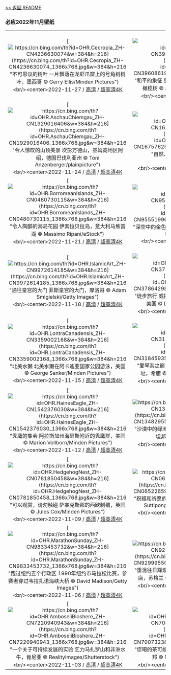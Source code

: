 [<< 返回 README](../../README.md)
### 必应2022年11月壁纸
||||
|:---:|:---:|:---:|
|[![https://cn.bing.com/th?id=OHR.Cecropia_ZH-CN4236630074&w=384&h=216](https://cn.bing.com/th?id=OHR.Cecropia_ZH-CN4236630074_1366x768.jpg&w=384&h=216 "不可思议的树叶&#10;一片飘落在龙虾爪瓣上的号角树树叶，墨西哥&#10;© Gerry Ellis/Minden Pictures")](https://cn.bing.com/search?q=%e5%8f%b7%e8%a7%92%e6%a0%91&form=hpcapt&mkt=zh-cn&filters=HpDate:"20221126_1600")<br/><center>2022-11-27 / [高清](https://cn.bing.com/th?id=OHR.Cecropia_ZH-CN4236630074_1920x1200.jpg&w=1920&h=1200) / [超高清4K](https://cn.bing.com/th?id=OHR.Cecropia_ZH-CN4236630074_UHD.jpg&w=3840&h=2160)<center/>|[![https://cn.bing.com/th?id=OHR.OliveTreeDay_ZH-CN3960861965&w=384&h=216](https://cn.bing.com/th?id=OHR.OliveTreeDay_ZH-CN3960861965_1366x768.jpg&w=384&h=216 "和平的象征&#10;意大利西西里岛康科迪亚神庙前的一棵橄榄树&#10;© Alfio Finocchiaro/Shutterstock")](https://cn.bing.com/search?q=%e4%b8%96%e7%95%8c%e6%a9%84%e6%a6%84%e6%a0%91%e6%97%a5&form=hpcapt&mkt=zh-cn&filters=HpDate:"20221125_1600")<br/><center>2022-11-26 / [高清](https://cn.bing.com/th?id=OHR.OliveTreeDay_ZH-CN3960861965_1920x1200.jpg&w=1920&h=1200) / [超高清](https://cn.bing.com/th?id=OHR.OliveTreeDay_ZH-CN3960861965_UHD.jpg)<center/>|[![https://cn.bing.com/th?id=OHR.TurenneSunrise_ZH-CN2357226217&w=384&h=216](https://cn.bing.com/th?id=OHR.TurenneSunrise_ZH-CN2357226217_1366x768.jpg&w=384&h=216 "科雷兹的宝石&#10;日出时分的蒂雷纳村庄，法国新阿基坦大区科雷兹省&#10;© Tim Mannakee/plainpicture")](https://cn.bing.com/search?q=%e6%b3%95%e5%9b%bd%e7%a7%91%e9%9b%b7%e5%85%b9%e7%9c%81&form=hpcapt&mkt=zh-cn&filters=HpDate:"20221124_1600")<br/><center>2022-11-25 / [高清](https://cn.bing.com/th?id=OHR.TurenneSunrise_ZH-CN2357226217_1920x1200.jpg&w=1920&h=1200) / [超高清](https://cn.bing.com/th?id=OHR.TurenneSunrise_ZH-CN2357226217_UHD.jpg)<center/>|
|[![https://cn.bing.com/th?id=OHR.AschauChiemgau_ZH-CN1929016406&w=384&h=216](https://cn.bing.com/th?id=OHR.AschauChiemgau_ZH-CN1929016406_1366x768.jpg&w=384&h=216 "令人惊叹的山顶美景&#10;坎彭万德山，基姆高地区阿绍，德国巴伐利亚州&#10;© Toni Anzenberger/plainpicture")](https://cn.bing.com/search?q=%e5%9d%8e%e5%bd%ad%e4%b8%87%e5%be%b7%e5%b1%b1&form=hpcapt&mkt=zh-cn&filters=HpDate:"20221123_1600")<br/><center>2022-11-24 / [高清](https://cn.bing.com/th?id=OHR.AschauChiemgau_ZH-CN1929016406_1920x1200.jpg&w=1920&h=1200) / [超高清4K](https://cn.bing.com/th?id=OHR.AschauChiemgau_ZH-CN1929016406_UHD.jpg&w=3840&h=2160)<center/>|[![https://cn.bing.com/th?id=OHR.HelianthusAnnuus_ZH-CN1675762555&w=384&h=216](https://cn.bing.com/th?id=OHR.HelianthusAnnuus_ZH-CN1675762555_1366x768.jpg&w=384&h=216 "自然、艺术和数学&#10;向日葵&#10;© Dileep Chandran/Alamy")](https://cn.bing.com/search?q=%e6%96%90%e6%b3%a2%e9%82%a3%e5%a5%91%e6%97%a5&form=hpcapt&mkt=zh-cn&filters=HpDate:"20221122_1600")<br/><center>2022-11-23 / [高清](https://cn.bing.com/th?id=OHR.HelianthusAnnuus_ZH-CN1675762555_1920x1200.jpg&w=1920&h=1200) / [超高清4K](https://cn.bing.com/th?id=OHR.HelianthusAnnuus_ZH-CN1675762555_UHD.jpg&w=3840&h=2160)<center/>|[![https://cn.bing.com/th?id=OHR.Waterleidingduinen_ZH-CN1430683267&w=384&h=216](https://cn.bing.com/th?id=OHR.Waterleidingduinen_ZH-CN1430683267_1366x768.jpg&w=384&h=216 "赤狐&#10;阿姆斯特丹供水沙丘自然保护区的赤狐，荷兰&#10;© Edwin Giesbers/Minden Pictures")](https://cn.bing.com/search?q=%e8%b5%a4%e7%8b%90&form=hpcapt&mkt=zh-cn&filters=HpDate:"20221121_1600")<br/><center>2022-11-22 / [高清](https://cn.bing.com/th?id=OHR.Waterleidingduinen_ZH-CN1430683267_1920x1200.jpg&w=1920&h=1200) / [超高清4K](https://cn.bing.com/th?id=OHR.Waterleidingduinen_ZH-CN1430683267_UHD.jpg&w=3840&h=2160)<center/>|
|[![https://cn.bing.com/th?id=OHR.BorromeanIslands_ZH-CN0480730115&w=384&h=216](https://cn.bing.com/th?id=OHR.BorromeanIslands_ZH-CN0480730115_1366x768.jpg&w=384&h=216 "令人陶醉的海岛花园&#10;伊索拉贝拉岛，意大利马焦雷湖&#10;© Massimo Ripani/eStock")](https://cn.bing.com/search?q=%e9%a9%ac%e7%84%a6%e9%9b%b7%e6%b9%96&form=hpcapt&mkt=zh-cn&filters=HpDate:"20221120_1600")<br/><center>2022-11-21 / [高清](https://cn.bing.com/th?id=OHR.BorromeanIslands_ZH-CN0480730115_1920x1200.jpg&w=1920&h=1200) / [超高清4K](https://cn.bing.com/th?id=OHR.BorromeanIslands_ZH-CN0480730115_UHD.jpg&w=3840&h=2160)<center/>|[![https://cn.bing.com/th?id=OHR.CosmicCliffs_ZH-CN9555199651&w=384&h=216](https://cn.bing.com/th?id=OHR.CosmicCliffs_ZH-CN9555199651_1366x768.jpg&w=384&h=216 "深空中的金色悬崖&#10;船底星云中的宇宙悬崖&#10;© NASA, ESA, CSA, and STScI")](https://cn.bing.com/search?q=%e8%88%b9%e5%ba%95%e6%98%9f%e4%ba%91&form=hpcapt&mkt=zh-cn&filters=HpDate:"20221119_1600")<br/><center>2022-11-20 / [高清](https://cn.bing.com/th?id=OHR.CosmicCliffs_ZH-CN9555199651_1920x1200.jpg&w=1920&h=1200) / [超高清](https://cn.bing.com/th?id=OHR.CosmicCliffs_ZH-CN9555199651_UHD.jpg)<center/>|[![https://cn.bing.com/th?id=OHR.ZNPVR_ZH-CN0123954914&w=384&h=216](https://cn.bing.com/th?id=OHR.ZNPVR_ZH-CN0123954914_1366x768.jpg&w=384&h=216 "历经百年的锡安国家公园&#10;犹他州锡安国家公园的维尔京河，美国&#10;© Jonathan Ross/Getty")](https://cn.bing.com/search?q=%e9%94%a1%e5%ae%89%e5%9b%bd%e5%ae%b6%e5%85%ac%e5%9b%ad&FORM=hpcapt&mkt=zh-cn&filters=HpDate:"20221118_1600")<br/><center>2022-11-19 / [高清](https://cn.bing.com/th?id=OHR.ZNPVR_ZH-CN0123954914_1920x1200.jpg&w=1920&h=1200) / [超高清8K](https://cn.bing.com/th?id=OHR.ZNPVR_ZH-CN0123954914_UHD.jpg)<center/>|
|[![https://cn.bing.com/th?id=OHR.IslamicArt_ZH-CN9972614185&w=384&h=216](https://cn.bing.com/th?id=OHR.IslamicArt_ZH-CN9972614185_1366x768.jpg&w=384&h=216 "通往皇宫的大门&#10;菲斯皇宫的大门，摩洛哥&#10;© Adam Smigielski/Getty Images")](https://cn.bing.com/search?q=%e4%bc%8a%e6%96%af%e5%85%b0%e5%bb%ba%e7%ad%91&form=hpcapt&mkt=zh-cn&filters=HpDate:"20221117_1600")<br/><center>2022-11-18 / [高清](https://cn.bing.com/th?id=OHR.IslamicArt_ZH-CN9972614185_1920x1200.jpg&w=1920&h=1200) / [超高清4K](https://cn.bing.com/th?id=OHR.IslamicArt_ZH-CN9972614185_UHD.jpg&w=3840&h=2160)<center/>|[![https://cn.bing.com/th?id=OHR.McKenzieRiverTrail_ZH-CN3786429850&w=384&h=216](https://cn.bing.com/th?id=OHR.McKenzieRiverTrail_ZH-CN3786429850_1366x768.jpg&w=384&h=216 "徒步旅行&#10;威拉米特国家森林麦肯齐河步道上的桥，美国&#10;© Don Paulson/Danita Delimont")](https://cn.bing.com/search?q=%e4%bf%84%e5%8b%92%e5%86%88%e5%b7%9e&form=hpcapt&mkt=zh-cn&filters=HpDate:"20221116_1600")<br/><center>2022-11-17 / [高清](https://cn.bing.com/th?id=OHR.McKenzieRiverTrail_ZH-CN3786429850_1920x1200.jpg&w=1920&h=1200) / [超高清4K](https://cn.bing.com/th?id=OHR.McKenzieRiverTrail_ZH-CN3786429850_UHD.jpg&w=3840&h=2160)<center/>|[![https://cn.bing.com/th?id=OHR.Unesco50_ZH-CN3652927413&w=384&h=216](https://cn.bing.com/th?id=OHR.Unesco50_ZH-CN3652927413_1366x768.jpg&w=384&h=216 "《保护世界文化和自然遗产公约》&#10;梅萨维德国家公园的悬崖宫，美国&#10;© Brad McGinley Photography/Getty Images")](https://cn.bing.com/search?q=%e4%b8%96%e7%95%8c%e9%81%97%e4%ba%a7&form=hpcapt&mkt=zh-cn&filters=HpDate:"20221115_1600")<br/><center>2022-11-16 / [高清](https://cn.bing.com/th?id=OHR.Unesco50_ZH-CN3652927413_1920x1200.jpg&w=1920&h=1200) / [超高清4K](https://cn.bing.com/th?id=OHR.Unesco50_ZH-CN3652927413_UHD.jpg&w=3840&h=2160)<center/>|
|[![https://cn.bing.com/th?id=OHR.LontraCanadensis_ZH-CN3359002168&w=384&h=216](https://cn.bing.com/th?id=OHR.LontraCanadensis_ZH-CN3359002168_1366x768.jpg&w=384&h=216 "北美水獭&#10;北美水獭在阿卡迪亚国家公园游泳，美国&#10;© George Sanker/Minden Pictures")](https://cn.bing.com/search?q=%e5%8c%97%e7%be%8e%e6%b0%b4%e7%8d%ad&form=hpcapt&mkt=zh-cn&filters=HpDate:"20221114_1600")<br/><center>2022-11-15 / [高清](https://cn.bing.com/th?id=OHR.LontraCanadensis_ZH-CN3359002168_1920x1200.jpg&w=1920&h=1200) / [超高清4K](https://cn.bing.com/th?id=OHR.LontraCanadensis_ZH-CN3359002168_UHD.jpg&w=3840&h=2160)<center/>|[![https://cn.bing.com/th?id=OHR.SanGiovanni_ZH-CN3184593519&w=384&h=216](https://cn.bing.com/th?id=OHR.SanGiovanni_ZH-CN3184593519_1366x768.jpg&w=384&h=216 "爱琴海之巅&#10;哈尔基岛的圣约翰骑士中世纪城堡遗址，希腊&#10;© Massimo Ripani/eStock Photo")](https://cn.bing.com/search?q=%e5%b8%8c%e8%85%8a%e5%93%88%e5%b0%94%e5%9f%ba%e5%b2%9b&form=hpcapt&mkt=zh-cn&filters=HpDate:"20221113_1600")<br/><center>2022-11-14 / [高清](https://cn.bing.com/th?id=OHR.SanGiovanni_ZH-CN3184593519_1920x1200.jpg&w=1920&h=1200) / [超高清4K](https://cn.bing.com/th?id=OHR.SanGiovanni_ZH-CN3184593519_UHD.jpg&w=3840&h=2160)<center/>|[![https://cn.bing.com/th?id=OHR.IsarwinkelSylvenstein_ZH-CN2963187862&w=384&h=216](https://cn.bing.com/th?id=OHR.IsarwinkelSylvenstein_ZH-CN2963187862_1366x768.jpg&w=384&h=216 "美丽清澈的河流&#10;伊萨尔河鸟瞰图，德国伦格里斯&#10;© Martin Siepmann/Offset/Shutterstock")](https://cn.bing.com/search?q=%e5%be%b7%e5%9b%bd%e4%bc%8a%e8%90%a8%e5%b0%94%e6%b2%b3&form=hpcapt&mkt=zh-cn&filters=HpDate:"20221112_1600")<br/><center>2022-11-13 / [高清](https://cn.bing.com/th?id=OHR.IsarwinkelSylvenstein_ZH-CN2963187862_1920x1200.jpg&w=1920&h=1200) / [超高清4K](https://cn.bing.com/th?id=OHR.IsarwinkelSylvenstein_ZH-CN2963187862_UHD.jpg&w=3840&h=2160)<center/>|
|[![https://cn.bing.com/th?id=OHR.HainesEagle_ZH-CN1542376030&w=384&h=216](https://cn.bing.com/th?id=OHR.HainesEagle_ZH-CN1542376030_1366x768.jpg&w=384&h=216 "秃鹰的集会&#10;阿拉斯加州海恩斯附近的秃鹰群，美国&#10;© Marion Vollborn/Minden Pictures")](https://cn.bing.com/search?q=%e5%a5%87%e5%b0%94%e5%8d%a1%e7%89%b9%e7%a7%83%e9%b9%b0%e4%bf%9d%e6%8a%a4%e5%8c%ba&form=hpcapt&mkt=zh-cn&filters=HpDate:"20221111_1600")<br/><center>2022-11-12 / [高清](https://cn.bing.com/th?id=OHR.HainesEagle_ZH-CN1542376030_1920x1200.jpg&w=1920&h=1200) / [超高清4K](https://cn.bing.com/th?id=OHR.HainesEagle_ZH-CN1542376030_UHD.jpg&w=3840&h=2160)<center/>|[![https://cn.bing.com/th?id=OHR.MountAbu_ZH-CN1348295593&w=384&h=216](https://cn.bing.com/th?id=OHR.MountAbu_ZH-CN1348295593_1366x768.jpg&w=384&h=216 "沙漠中的绿洲&#10;阿拉瓦利山脉的阿布山，印度拉贾斯坦邦&#10;© saiko3p/Shutterstock")](https://cn.bing.com/search?q=%e6%8b%89%e8%b4%be%e6%96%af%e5%9d%a6%e9%82%a6+%e9%98%bf%e5%b8%83%e5%b1%b1&form=hpcapt&mkt=zh-cn&filters=HpDate:"20221110_1600")<br/><center>2022-11-11 / [高清](https://cn.bing.com/th?id=OHR.MountAbu_ZH-CN1348295593_1920x1200.jpg&w=1920&h=1200) / [超高清4K](https://cn.bing.com/th?id=OHR.MountAbu_ZH-CN1348295593_UHD.jpg&w=3840&h=2160)<center/>|[![https://cn.bing.com/th?id=OHR.BadLightning_ZH-CN1049646409&w=384&h=216](https://cn.bing.com/th?id=OHR.BadLightning_ZH-CN1049646409_1366x768.jpg&w=384&h=216 "恶地国家公园的一场闪电？&#10;雷暴中恶地国家公园的岩层，美国南达科他州&#10;© DEEPOL by plainpicture")](https://cn.bing.com/search?q=%e6%81%b6%e5%9c%b0%e5%9b%bd%e5%ae%b6%e5%85%ac%e5%9b%ad&form=hpcapt&mkt=zh-cn&filters=HpDate:"20221109_1600")<br/><center>2022-11-10 / [高清](https://cn.bing.com/th?id=OHR.BadLightning_ZH-CN1049646409_1920x1200.jpg&w=1920&h=1200) / [超高清4K](https://cn.bing.com/th?id=OHR.BadLightning_ZH-CN1049646409_UHD.jpg&w=3840&h=2160)<center/>|
|[![https://cn.bing.com/th?id=OHR.HedgehogNest_ZH-CN0781850458&w=384&h=216](https://cn.bing.com/th?id=OHR.HedgehogNest_ZH-CN0781850458_1366x768.jpg&w=384&h=216 "可以观赏，请勿触碰&#10;萨塞克斯郡的西欧刺猬，英国&#10;© Jules Cox/Minden Pictures")](https://cn.bing.com/search?q=%e8%a5%bf%e6%ac%a7%e5%88%ba%e7%8c%ac&form=hpcapt&mkt=zh-cn&filters=HpDate:"20221108_1600")<br/><center>2022-11-09 / [高清](https://cn.bing.com/th?id=OHR.HedgehogNest_ZH-CN0781850458_1920x1200.jpg&w=1920&h=1200) / [超高清4K](https://cn.bing.com/th?id=OHR.HedgehogNest_ZH-CN0781850458_UHD.jpg&w=3840&h=2160)<center/>|[![https://cn.bing.com/th?id=OHR.YiPeng_ZH-CN0652265903&w=384&h=216](https://cn.bing.com/th?id=OHR.YiPeng_ZH-CN0652265903_1366x768.jpg&w=384&h=216 "祝福和祈愿的日子&#10;清迈易鹏节升起的天灯，泰国&#10;© Suttipong Sutiratanachai/Getty Images")](https://cn.bing.com/search?q=%e6%b8%85%e8%bf%88%e6%98%93%e9%b9%8f%e8%8a%82&form=hpcapt&mkt=zh-cn&filters=HpDate:"20221107_1600")<br/><center>2022-11-08 / [高清](https://cn.bing.com/th?id=OHR.YiPeng_ZH-CN0652265903_1920x1200.jpg&w=1920&h=1200) / [超高清4K](https://cn.bing.com/th?id=OHR.YiPeng_ZH-CN0652265903_UHD.jpg&w=3840&h=2160)<center/>|[![https://cn.bing.com/th?id=OHR.LiDong2022_ZH-CN9929478283&w=384&h=216](https://cn.bing.com/th?id=OHR.LiDong2022_ZH-CN9929478283_1366x768.jpg&w=384&h=216 "冬天来了&#10;庐山冬季美景，中国江西省&#10;© silkwayrain/Getty Images")](https://cn.bing.com/search?q=%e7%ab%8b%e5%86%ac&form=hpcapt&mkt=zh-cn&filters=HpDate:"20221106_1600")<br/><center>2022-11-07 / [高清](https://cn.bing.com/th?id=OHR.LiDong2022_ZH-CN9929478283_1920x1200.jpg&w=1920&h=1200) / [超高清](https://cn.bing.com/th?id=OHR.LiDong2022_ZH-CN9929478283_UHD.jpg)<center/>|
|[![https://cn.bing.com/th?id=OHR.MarathonSunday_ZH-CN9833453732&w=384&h=216](https://cn.bing.com/th?id=OHR.MarathonSunday_ZH-CN9833453732_1366x768.jpg&w=384&h=216 "跑过纽约五个行政区&#10;1990年纽约市马拉松比赛，参赛者穿过韦拉扎诺海峡大桥&#10;© David Madison/Getty Images")](https://cn.bing.com/search?q=%e9%a9%ac%e6%8b%89%e6%9d%be&form=hpcapt&mkt=zh-cn&filters=HpDate:"20221105_1600")<br/><center>2022-11-06 / [高清](https://cn.bing.com/th?id=OHR.MarathonSunday_ZH-CN9833453732_1920x1200.jpg&w=1920&h=1200) / [超高清4K](https://cn.bing.com/th?id=OHR.MarathonSunday_ZH-CN9833453732_UHD.jpg&w=3840&h=2160)<center/>|[![https://cn.bing.com/th?id=OHR.Trossachs_ZH-CN9299955040&w=384&h=216](https://cn.bing.com/th?id=OHR.Trossachs_ZH-CN9299955040_1366x768.jpg&w=384&h=216 "重温往日辉煌&#10;阿赫雷湖畔的泰莫特罗萨克斯城堡酒店，苏格兰&#10;© Fortunato Gatto/eStock Photo")](https://cn.bing.com/search?q=%e8%8b%8f%e6%a0%bc%e5%85%b0%e6%96%af%e7%89%b9%e7%81%b5%e5%8c%ba&form=hpcapt&mkt=zh-cn&filters=HpDate:"20221104_1600")<br/><center>2022-11-05 / [高清](https://cn.bing.com/th?id=OHR.Trossachs_ZH-CN9299955040_1920x1200.jpg&w=1920&h=1200) / [超高清4K](https://cn.bing.com/th?id=OHR.Trossachs_ZH-CN9299955040_UHD.jpg&w=3840&h=2160)<center/>|[![https://cn.bing.com/th?id=OHR.PeytoIce_ZH-CN7517633327&w=384&h=216](https://cn.bing.com/th?id=OHR.PeytoIce_ZH-CN7517633327_1366x768.jpg&w=384&h=216 "落基山上碧玉腰带&#10;班夫国家公园的沛托湖，加拿大艾伯塔省&#10;© Ben Girardi/Cavan Images")](https://cn.bing.com/search?q=%e6%b2%9b%e6%89%98%e6%b9%96&form=hpcapt&mkt=zh-cn&filters=HpDate:"20221103_1600")<br/><center>2022-11-04 / [高清](https://cn.bing.com/th?id=OHR.PeytoIce_ZH-CN7517633327_1920x1200.jpg&w=1920&h=1200) / [超高清](https://cn.bing.com/th?id=OHR.PeytoIce_ZH-CN7517633327_UHD.jpg)<center/>|
|[![https://cn.bing.com/th?id=OHR.AmboseliBioshere_ZH-CN7220940943&w=384&h=216](https://cn.bing.com/th?id=OHR.AmboseliBioshere_ZH-CN7220940943_1366x768.jpg&w=384&h=216 "一个关于可持续发展的实验&#10;乞力马扎罗山和非洲水牛，肯尼亚&#10;© RealityImages/Shutterstock")](https://cn.bing.com/search?q=+%e5%ae%89%e6%b3%a2%e5%a1%9e%e5%88%a9%e5%9b%bd%e5%ae%b6%e5%85%ac%e5%9b%ad&form=hpcapt&mkt=zh-cn&filters=HpDate:"20221102_1600")<br/><center>2022-11-03 / [高清](https://cn.bing.com/th?id=OHR.AmboseliBioshere_ZH-CN7220940943_1920x1200.jpg&w=1920&h=1200) / [超高清4K](https://cn.bing.com/th?id=OHR.AmboseliBioshere_ZH-CN7220940943_UHD.jpg&w=3840&h=2160)<center/>|[![https://cn.bing.com/th?id=OHR.TeaPlantationsMunnar_ZH-CN7007323849&w=384&h=216](https://cn.bing.com/th?id=OHR.TeaPlantationsMunnar_ZH-CN7007323849_1366x768.jpg&w=384&h=216 "您喝的茶可能来自这里&#10;慕纳尔的茶园，印度喀拉拉邦&#10;© Mazur Travel/Shutterstock")](https://cn.bing.com/search?q=%e5%8d%b0%e5%ba%a6%e6%85%95%e7%ba%b3%e5%b0%94&form=hpcapt&mkt=zh-cn&filters=HpDate:"20221101_1600")<br/><center>2022-11-02 / [高清](https://cn.bing.com/th?id=OHR.TeaPlantationsMunnar_ZH-CN7007323849_1920x1200.jpg&w=1920&h=1200) / [超高清4K](https://cn.bing.com/th?id=OHR.TeaPlantationsMunnar_ZH-CN7007323849_UHD.jpg&w=3840&h=2160)<center/>|[![https://cn.bing.com/th?id=OHR.SmilingPunpkins2022_ZH-CN6763384812&w=384&h=216](https://cn.bing.com/th?id=OHR.SmilingPunpkins2022_ZH-CN6763384812_1366x768.jpg&w=384&h=216 "来一盏微笑的南瓜灯吗？&#10;神秘森林里木桌上的两个微笑的万圣节南瓜&#10;© sandsun/Getty Images")](https://cn.bing.com/search?q=%e4%b8%87%e5%9c%a3%e8%8a%82%e5%8d%97%e7%93%9c%e7%81%af&form=hpcapt&mkt=zh-cn&filters=HpDate:"20221031_1600")<br/><center>2022-11-01 / [高清](https://cn.bing.com/th?id=OHR.SmilingPunpkins2022_ZH-CN6763384812_1920x1200.jpg&w=1920&h=1200) / [超高清](https://cn.bing.com/th?id=OHR.SmilingPunpkins2022_ZH-CN6763384812_UHD.jpg)<center/>|
